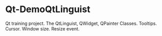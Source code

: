 # Qt-DemoQtLinguist
Qt training project. The QtLinguist, QWidget, QPainter Classes.
Tooltips. Cursor. Window size. Resize event.
